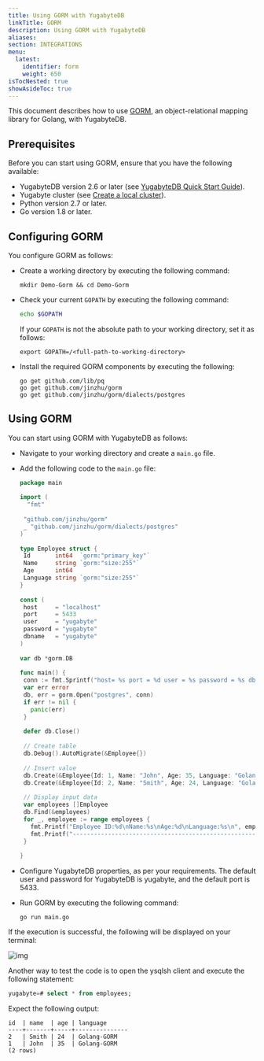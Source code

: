 ```yaml
---
title: Using GORM with YugabyteDB
linkTitle: GORM
description: Using GORM with YugabyteDB
aliases:
section: INTEGRATIONS
menu:
  latest:
    identifier: form
    weight: 650
isTocNested: true
showAsideToc: true
---
```


This document describes how to use [GORM](https://gorm.io/index.html), an object-relational mapping library for Golang, with YugabyteDB.

## Prerequisites

Before you can start using GORM, ensure that you have the following available:

- YugabyteDB version 2.6 or later (see [YugabyteDB Quick Start Guide](/latest/quick-start/)).
- Yugabyte cluster (see [Create a local cluster](/latest/quick-start/create-local-cluster/macos/)). 
- Python version 2.7 or later.
- Go version 1.8 or later.

## Configuring GORM

You configure GORM as follows:

- Create a working directory by executing the following command:

  ```shell
  mkdir Demo-Gorm && cd Demo-Gorm
  ```

- Check your current `GOPATH` by executing the following command:

  ```bash
  echo $GOPATH
  ```

  If your `GOPATH` is not the absolute path to your working directory, set it as follows:

  ```shell
  export GOPATH=/<full-path-to-working-directory>
  ```

- Install the required GORM components by executing the following:
  ```shell
  go get github.com/lib/pq
  go get github.com/jinzhu/gorm
  go get github.com/jinzhu/gorm/dialects/postgres
  ```


## Using GORM

You can start using GORM with YugabyteDB as follows:

- Navigate to your working directory and create a `main.go` file.

- Add the following code to the `main.go` file:

  ```go
  package main
   
  import (
    "fmt"
   
   "github.com/jinzhu/gorm"
   _ "github.com/jinzhu/gorm/dialects/postgres"
  )
   
  type Employee struct {
   Id       int64  `gorm:"primary_key"`
   Name     string `gorm:"size:255"`
   Age      int64
   Language string `gorm:"size:255"`
  }
   
  const (
   host     = "localhost"
   port     = 5433
   user     = "yugabyte"
   password = "yugabyte"
   dbname   = "yugabyte"
  )
   
  var db *gorm.DB
   
  func main() {
   conn := fmt.Sprintf("host= %s port = %d user = %s password = %s dbname = %s sslmode=disable", host, port, user, password, dbname)
   var err error
   db, err = gorm.Open("postgres", conn)
   if err != nil {
     panic(err)
   }
   
   defer db.Close()
   
   // Create table
   db.Debug().AutoMigrate(&Employee{})
   
   // Insert value
   db.Create(&Employee{Id: 1, Name: "John", Age: 35, Language: "Golang-GORM"})
   db.Create(&Employee{Id: 2, Name: "Smith", Age: 24, Language: "Golang-GORM"})
    
   // Display input data
   var employees []Employee
   db.Find(&employees)
   for _, employee := range employees {
     fmt.Printf("Employee ID:%d\nName:%s\nAge:%d\nLanguage:%s\n", employee.Id, employee.Name, employee.Age, employee.Language)
     fmt.Printf("--------------------------------------------------------------\n")
   }
   
  }
  ```
  
- Configure YugabyteDB properties, as per your requirements. The default user and password for YugabyteDB is yugabyte, and the default port is 5433.

- Run GORM by executing the following command:

  ```shell
  go run main.go
  ```

If the execution is successful, the following will be displayed on your terminal:

![img](/images/ee/gorm1.png)

Another way to test the code is to open the ysqlsh client and execute the following statement:

```sql
yugabyte=# select * from employees;
```

Expect the following output:

```output
id  | name  | age | language
----+-------+-----+---------------
2   | Smith | 24  | Golang-GORM
1   | John  | 35  | Golang-GORM
(2 rows)
```



